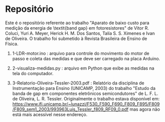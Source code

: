 # Repositório

Este é o repositório referente ao trabalho "Aparato de baixo custo para medição da energia de \textit{band gap} em fotoresistores" de Vitor R. Coluci, Yuri A. Meyer, Herick H. M. Dos Santos, Talía S. S. Ximenes e Ivan de Oliveira.
O trabalho foi submetido à Revista Brasileira de Ensino de Física.

1) 1-LDR-motor.ino : arquivo para controle do movimento do motor de passo e coleta das medidas e que deve ser carregado na placa Arduino.

2) 2-visualiza-medidas.py : arquivo em Python que exibe as medidas na tela do computador.

3) 3-Relatorio-Oliveira-Tessler-2003.pdf : Relatório da disciplina de Instrumentação para Ensino (UNICAMP, 2003) do trabalho "Estudo da banda de gap em componentes eletrônicos semicondutores" de  L. F. L. de Oliveira, L. R. Tessler. Originalmente o trabalho estava disponível em: https://www.ifi.unicamp.br/~lunazzi/F530_F590_F690_F809_F895/F809/F809_sem1_2003/993963Luis_Tessler_f809_RF09_0.pdf mas agora não está mais acessível nesse endereço.
